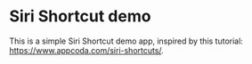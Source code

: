 # Siri Shortcut demo

This is a simple Siri Shortcut demo app, inspired by this tutorial: https://www.appcoda.com/siri-shortcuts/.
